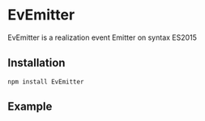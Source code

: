# EvEmitter

EvEmitter is a realization event Emitter on syntax ES2015

## Installation

    npm install EvEmitter

## Example

    